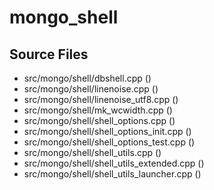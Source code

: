 # mongo\_shell

## Source Files

- src/mongo/shell/dbshell.cpp   ()
- src/mongo/shell/linenoise.cpp   ()
- src/mongo/shell/linenoise\_utf8.cpp   ()
- src/mongo/shell/mk\_wcwidth.cpp   ()
- src/mongo/shell/shell\_options.cpp   ()
- src/mongo/shell/shell\_options\_init.cpp   ()
- src/mongo/shell/shell\_options\_test.cpp   ()
- src/mongo/shell/shell\_utils.cpp   ()
- src/mongo/shell/shell\_utils\_extended.cpp   ()
- src/mongo/shell/shell\_utils\_launcher.cpp   ()
